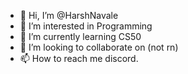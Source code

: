 - 👋 Hi, I’m @HarshNavale
- 👀 I’m interested in Programming
- 🌱 I’m currently learning CS50
- 💞️ I’m looking to collaborate on (not rn)
- 📫 How to reach me discord.

<!---
HarshNavale/HarshNavale is a ✨ special ✨ repository because its `README.md` (this file) appears on your GitHub profile.
You can click the Preview link to take a look at your changes.
--->
